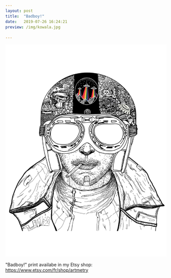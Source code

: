 ```yaml
---
layout: post
title:  "Badboy!"
date:   2019-07-26 16:24:21
preview: /img/kowala.jpg

---
```


![Picture 1](/img/kowala.jpg) 


"Badboy!" print availabe in my Etsy shop: https://www.etsy.com/fr/shop/artmetry

